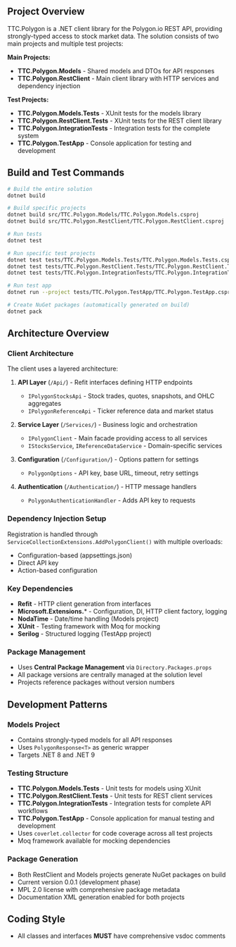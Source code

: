 ## Project Overview

TTC.Polygon is a .NET client library for the Polygon.io REST API, providing strongly-typed access to stock market data. The solution consists of two main projects and multiple test projects:

**Main Projects:**
- **TTC.Polygon.Models** - Shared models and DTOs for API responses
- **TTC.Polygon.RestClient** - Main client library with HTTP services and dependency injection

**Test Projects:**
- **TTC.Polygon.Models.Tests** - XUnit tests for the models library
- **TTC.Polygon.RestClient.Tests** - XUnit tests for the REST client library
- **TTC.Polygon.IntegrationTests** - Integration tests for the complete system
- **TTC.Polygon.TestApp** - Console application for testing and development

## Build and Test Commands

```bash
# Build the entire solution
dotnet build

# Build specific projects
dotnet build src/TTC.Polygon.Models/TTC.Polygon.Models.csproj
dotnet build src/TTC.Polygon.RestClient/TTC.Polygon.RestClient.csproj

# Run tests
dotnet test

# Run specific test projects
dotnet test tests/TTC.Polygon.Models.Tests/TTC.Polygon.Models.Tests.csproj
dotnet test tests/TTC.Polygon.RestClient.Tests/TTC.Polygon.RestClient.Tests.csproj
dotnet test tests/TTC.Polygon.IntegrationTests/TTC.Polygon.IntegrationTests.csproj

# Run test app
dotnet run --project tests/TTC.Polygon.TestApp/TTC.Polygon.TestApp.csproj

# Create NuGet packages (automatically generated on build)
dotnet pack
```

## Architecture Overview

### Client Architecture
The client uses a layered architecture:

1. **API Layer** (`/Api/`) - Refit interfaces defining HTTP endpoints
   - `IPolygonStocksApi` - Stock trades, quotes, snapshots, and OHLC aggregates
   - `IPolygonReferenceApi` - Ticker reference data and market status

2. **Service Layer** (`/Services/`) - Business logic and orchestration
   - `IPolygonClient` - Main facade providing access to all services
   - `IStocksService`, `IReferenceDataService` - Domain-specific services

3. **Configuration** (`/Configuration/`) - Options pattern for settings
   - `PolygonOptions` - API key, base URL, timeout, retry settings

4. **Authentication** (`/Authentication/`) - HTTP message handlers
   - `PolygonAuthenticationHandler` - Adds API key to requests

### Dependency Injection Setup
Registration is handled through `ServiceCollectionExtensions.AddPolygonClient()` with multiple overloads:
- Configuration-based (appsettings.json)
- Direct API key
- Action-based configuration

### Key Dependencies
- **Refit** - HTTP client generation from interfaces
- **Microsoft.Extensions.*** - Configuration, DI, HTTP client factory, logging
- **NodaTime** - Date/time handling (Models project)
- **XUnit** - Testing framework with Moq for mocking
- **Serilog** - Structured logging (TestApp project)

### Package Management
- Uses **Central Package Management** via `Directory.Packages.props`
- All package versions are centrally managed at the solution level
- Projects reference packages without version numbers

## Development Patterns

### Models Project
- Contains strongly-typed models for all API responses
- Uses `PolygonResponse<T>` as generic wrapper
- Targets .NET 8 and .NET 9

### Testing Structure
- **TTC.Polygon.Models.Tests** - Unit tests for models using XUnit
- **TTC.Polygon.RestClient.Tests** - Unit tests for REST client services
- **TTC.Polygon.IntegrationTests** - Integration tests for complete API workflows
- **TTC.Polygon.TestApp** - Console application for manual testing and development
- Uses `coverlet.collector` for code coverage across all test projects
- Moq framework available for mocking dependencies

### Package Generation
- Both RestClient and Models projects generate NuGet packages on build
- Current version 0.0.1 (development phase)
- MPL 2.0 license with comprehensive package metadata
- Documentation XML generation enabled for both projects

## Coding Style
- All classes and interfaces **MUST** have comprehensive vsdoc comments